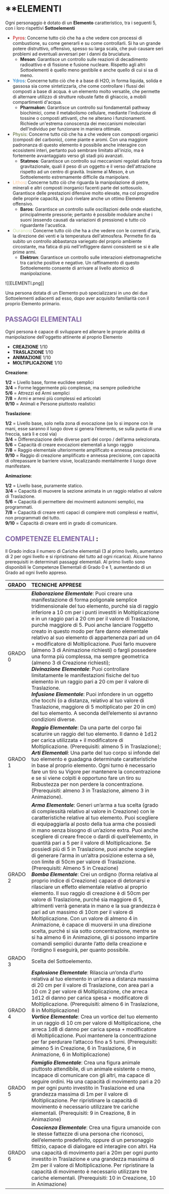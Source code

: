 # **ELEMENTI

Ogni personaggio è dotato di un **Elemento** caratteristico, tra i seguenti 5, con i loro rispettivi **Sottoelementi**

- <font color="#c00000">Pyros</font>: Concerne tutto ciò che ha a che vedere con processi di combustione, su come generarli e su come controllarli. Si ha un grande potere distruttivo, offensivo, spesso su larga scala, che può causare seri problemi ad eventuali avversari per i danni da bruciatura.
	- **Meson**: Garantisce un controllo sulle reazioni di decadimento radioattivo e di fissione e fusione nucleare. Rispetto agli altri Sottoelementi è quello meno gestibile e anche quello di cui si sa di meno.
- <font color="#0070c0">Ydros</font>: Concerne tutto ciò che è a base di H2O, in forma liquida, solida e gassosa sia come sintetizzarla, che come controllare i flussi dei composti a base di acqua. è un elemento molto versatile, che permette di alternare utilizzo di strutture robuste fatte di ghiaccio, a mobili compartimenti d'acqua.
	- **Pharmakon**: Garantisce un controllo sui fondamentali pathway biochimici, come il metabolismo cellulare, mediante l'induzione di tossine o composti attivanti, che ne alterano i funzionamenti. Richiede un'estrema conoscenza dei meccanismi molecolari dell'individuo per funzionare in maniera ottimale.
- <font color="#4f6128">Physis</font>: Concerne tutto ciò che ha a che vedere con composti organici (composti del carbonio), come piante e aromi. Con una maggiore padronanza di questo elemento è possibile anche interagire con ecosistemi interi, pertanto può sembrare limitato all'inizio, ma è fortemente avvantaggiato verso gli stadi più avanzati. 
	- **Statmos**: Garantisce un controllo sui meccanismi regolati dalla forza gravitazionale, quali il peso di un oggetto e il verso dell'attrazione rispetto ad un centro di gravità. Insieme al Meson, è un Sottoelemento estremamente difficile da manipolare.
- <font color="#fac08f">Lithos</font>: Concerne tutto ciò che riguarda la manipolazione di pietre, minerali e altri composti inorganici facenti parte del sottosuolo. Garantisce delle prestazioni difensive molto elevate, ma col progredire delle proprie capacità, si può rivelare anche un ottimo Elemento offensivo.
	- **Baros**: Garantisce un controllo sulle oscillazioni delle onde elastiche, principalmente pressorie; pertanto è possibile modulare anche i suoni (essendo causati da variazioni di pressione) e tutto ciò riguardante l'acustica. 
- <font color="#c3d69b">Ouranos</font>: Concerne tutto ciò che ha a che vedere con le correnti d'aria, la direzione dei venti e la temperatura dell'atmosfera. Permette fin da subito un controllo abbastanza variegato del proprio ambiente circostante, ma fatica di più nell'infliggere danni consistenti se si è alle prime armi.
	- **Elektron**: Garantisce un controllo sulle interazioni elettromagnetiche tra cariche positive e negative. Un raffinamento di questo Sottoelemento consente di arrivare al livello atomico di manipolazione. 


![[ELEMENTI.png]]

Una persona dotata di un Elemento può specializzarsi in uno dei due Sottoelementi adiacenti ad esso, dopo aver acquisito familiarità con il proprio Elemento primario.

## <font color="#8064a2">PASSAGGI ELEMENTALI</font>

Ogni persona è capace di sviluppare ed allenare le proprie abilità di manipolazione dell'oggetto attinente al proprio Elemento

* **CREAZIONE** 1/10  
* **TRASLAZIONE** 1/10  
* **ANIMAZIONE** 1/10  
* **MOLTIPLICAZIONE** 1/10


**Creazione**:

**1/2** \= Livello base, forme euclidee semplici  
**3/4** \= Forme leggermente più complesse, ma sempre poliedriche  
**5/6** \= Attrezzi ed Armi semplici  
**7/8** \= Armi e arnesi più complessi ed articolati  
**9/10** \= Animali e Persone piuttosto realistici 

**Traslazione**:

**1/2** \= Livello base, solo nella zona di evocazione (se lo si impone con le mani, esse saranno il luogo dove si genera l’elemento, se sulla punta di una freccia, sarà lì e così via)  
**3/4** \= Differenziazione delle diverse parti del corpo / dell’arma selezionata.  
**5/6** \= Capacità di creare evocazioni elementali a lungo raggio  
**7/8** \= Raggio elementale ulteriormente amplificato e annessa precisione.  
**9/10** \= Raggio di creazione amplificato e annessa precisione, con capacità di oltrepassare le barriere visive, localizzando mentalmente il luogo dove manifestare.

**Animazione**:

**1/2** \= Livello base, puramente statico.  
**3/4** \= Capacità di muovere la sezione animata in un raggio relativo al valore di Traslazione.  
**5/6** \= Capacità di permettere dei movimenti autonomi semplici, ma programmati.  
**7/8** \= Capacità di creare enti capaci di compiere moti complessi e reattivi, non programmati del tutto.   
**9/10** \= Capacità di creare enti in grado di comunicare.

## <font color="#8064a2">COMPETENZE ELEMENTALI </font>:

Il Grado indica il numero di Cariche elementali (3 al primo livello, aumentano di 2 per ogni livello e si ripristinano del tutto ad ogni ricarica). Alcune hanno prerequisiti in determinati passaggi elementali. Al primo livello sono disponibili le Competenze Elementali di Grado 0 e 1, aumentando di un Grado ad ogni livello appreso.

| GRADO   | TECNICHE APPRESE                                                                                                                                                                                                                                                                                                                                                                                                                                                                                                                                                                                                                                                                                                                                                                                                                                                                                                                                                                                                                                                                                                                                                                                                                                                                                 |
| :------ | :----------------------------------------------------------------------------------------------------------------------------------------------------------------------------------------------------------------------------------------------------------------------------------------------------------------------------------------------------------------------------------------------------------------------------------------------------------------------------------------------------------------------------------------------------------------------------------------------------------------------------------------------------------------------------------------------------------------------------------------------------------------------------------------------------------------------------------------------------------------------------------------------------------------------------------------------------------------------------------------------------------------------------------------------------------------------------------------------------------------------------------------------------------------------------------------------------------------------------------------------------------------------------------------------- |
| GRADO 0 | ***Elaborazione Elementale***: Puoi creare una manifestazione di forma poligonale semplice tridimensionale del tuo elemento, purché sia di raggio inferiore a 10 cm per i punti investiti in Moltiplicazione e in un raggio pari a 20 cm per il valore di Traslazione, purchè maggiore di 5\. Puoi anche lanciare l’oggetto creato in questo modo per fare danno elementale relativo al suo elemento di appartenenza pari ad un d4 \+ modificatore di Moltiplicazione. Puoi farlo muovere (almeno 3 di Animazione richiesti) o fargli possedere una forma più complessa, ma sempre geometrica (almeno 3 di Creazione richiesti);  <br>***Divinazione Elementale***: Puoi controllare limitatamente le manifestazioni fisiche del tuo elemento in un raggio pari a 20 cm per il valore di Traslazione. <br>***Infusione Elementale***: Puoi infondere in un oggetto che tocchi (o a distanza, relativo al tuo valore di Traslazione, maggiore di 5 moltiplicato per 20 in cm) del tuo elemento. A seconda dell’elemento si avranno condizioni diverse.                                                                                                                                                                                                                                            |
| GRADO 1 | ***Raggio Elementale***: Da una parte del corpo fai scaturire un raggio del tuo elemento. Il danno è 1d12 per carica utilizzata \+ il modificatore di Moltiplicazione. (Prerequisiti: almeno 5 in Traslazione); <br>***Arti Elementali***: Una parte del tuo corpo si infonde del tuo elemento e guadagna determinate caratteristiche in base al proprio elemento. Ogni turno è necessario fare un tiro su Vigore per mantenere la concentrazione e se si viene colpiti è opportuno fare un tiro su Robustezza per non perdere la concentrazione. (Prerequisiti: almeno 3 in Traslazione, almeno 3 in Animazione).                                                                                                                                                                                                                                                                                                                                                                                                                                                                                                                                                                                                                                                                               |
| GRADO 2 | ***Arma Elementale***: Generi un’arma a tua scelta (grado di complessità relativo al valore in Creazione) con le caratteristiche relative al tuo elemento. Puoi scegliere di equipaggiarla al posto della tua arma che possiedi in mano senza bisogno di un’azione extra. Puoi anche scegliere di creare frecce o dardi di quell’elemento, in quantità pari a 5 per il valore di Moltiplicazione. Se possiedi più di 5 in Traslazione, puoi anche scegliere di generare l’arma in un’altra posizione esterna a sè, con limite di 50cm per valore di Traslazione. (Prerequisiti: Almeno 5 in Creazione) <br>***Bomba Elementale***: Crei un ordigno (forma relativa al proprio indice di Creazione) capace di detonarsi e rilasciare un effetto elementale relativo al proprio elemento. Il suo raggio di creazione è di 50cm per valore di Traslazione, purché sia maggiore di 5, altrimenti verrà generata in mano e la sua grandezza è pari ad un massimo di 10cm per il valore di Moltiplicazione. Con un valore di almeno 4 in Animazione, è capace di muoversi in una direzione scelta, purché si sia sotto concentrazione, mentre se si ha almeno 6 in Animazione, gli si possono impartire comandi semplici durante l’atto della creazione e l’ordigno li eseguirà, per quanto possibile. |
| GRADO 3 | Scelta del Sottoelemento.                                                                                                                                                                                                                                                                                                                                                                                                                                                                                                                                                                                                                                                                                                                                                                                                                                                                                                                                                                                                                                                                                                                                                                                                                                                                        |
| GRADO 4 | ***Esplosione Elementale***: Rilascia un’onda d’urto relativa al tuo elemento in un’area a distanza massima di 20 cm per il valore di Traslazione, con area pari a 10 cm 2 per valore di Moltiplicazione, che arreca 1d12 di danno per carica spesa \+ modificatore di Moltiplicazione. (Prerequisiti: almeno 6 in Traslazione, 8 in Moltiplicazione) <br>***Vortice Elementale***: Crea un vortice del tuo elemento in un raggio di 10 cm per valore di Moltiplicazione, che arreca 1d8 di danno per carica spesa \+ modificatore di Moltiplicazione. Puoi mantenere la concentrazione per far perdurare l’attacco fino a 5 turni. (Prerequisiti: almeno 5 in Creazione, 6 in Traslazione, 6 in Animazione, 6 in Moltiplicazione)                                                                                                                                                                                                                                                                                                                                                                                                                                                                                                                                                               |
| GRADO 5 | ***Famiglio Elementale***: Crea una figura animale piuttosto attendibile, di un animale esistente o meno, incapace di comunicare con gli altri, ma capace di seguire ordini. Ha una capacità di movimento pari a 20 m per ogni punto investito in Traslazione ed una grandezza massima di 1m per il valore di Moltiplicazione. Per ripristinare la capacità di movimento è necessario utilizzare tre cariche elementali.  (Prerequisiti: 9 in Creazione, 8 in Animazione)                                                                                                                                                                                                                                                                                                                                                                                                                                                                                                                                                                                                                                                                                                                                                                                                                        |
| GRADO 6 | ***Coscienza Elementale***: Crea una figura umanoide con le stesse fattezze di una persona che riconosci, dell’elemento predefinito, oppure di un personaggio fittizio, capace di dialogare ed interagire con altri. Ha una capacità di movimento pari a 20m per ogni punto investito in Traslazione e una grandezza massima di 2m per il valore di Moltiplicazione. Per ripristinare la capacità di movimento è necessario utilizzare tre cariche elementali. (Prerequisiti: 10 in Creazione, 10 in Animazione)                                                                                                                                                                                                                                                                                                                                                                                                                                                                                                                                                                                                                                                                                                                                                                                 |
